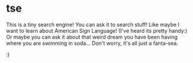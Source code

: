 # tse

This is a tiny search engine! You can ask it to search stuff! Like maybe I want to learn about American Sign Language! (I've heard its pretty handy:)
Or maybe you can ask it about that weird dream you have been having where you are swimming in soda... Don't worry, it's all just a fanta-sea.

:)

